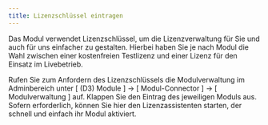 ```yaml
---
title: Lizenzschlüssel eintragen
---
```


Das Modul verwendet Lizenzschlüssel, um die Lizenzverwaltung für Sie und auch für uns einfacher zu gestalten. Hierbei haben Sie je nach Modul die Wahl zwischen einer kostenfreien Testlizenz und einer Lizenz für den Einsatz im Livebetrieb.

Rufen Sie zum Anfordern des Lizenzschlüssels die Modulverwaltung im Adminbereich unter [ (D3) Module ] -> [ Modul-Connector ] -> [ Modulverwaltung ] auf. Klappen Sie den Eintrag des jeweiligen Moduls aus. Sofern erforderlich, können Sie hier den Lizenzassistenten starten, der schnell und einfach ihr Modul aktiviert.